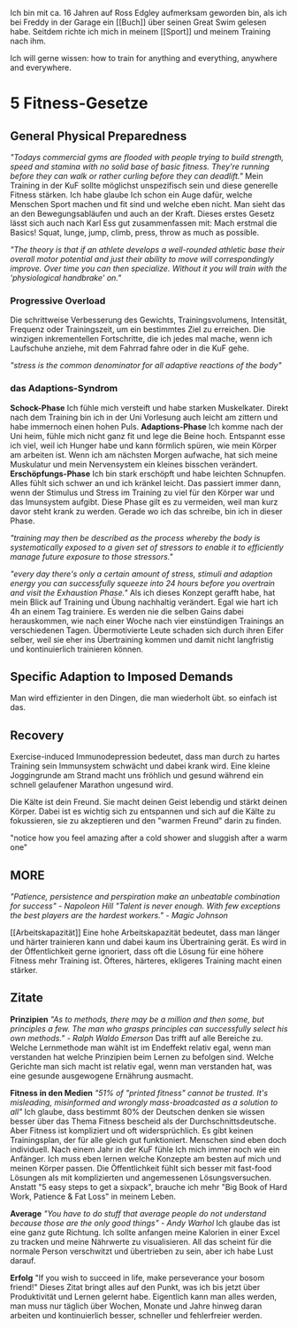 Ich bin mit ca. 16 Jahren auf Ross Edgley aufmerksam geworden bin, als ich bei Freddy in der Garage ein [[Buch]] über seinen Great Swim gelesen habe. Seitdem richte ich mich in meinem [[Sport]] und meinem Training nach ihm. 

Ich will gerne wissen: how to train for anything and everything, anywhere and everywhere.

# 5 Fitness-Gesetze
## General Physical Preparedness
*"Todays commercial gyms are flooded with people trying to build strength, speed and stamina with no solid base of basic fitness. They're running before they can walk or rather curling before they can deadlift."*
Mein Training in der KuF sollte möglichst unspezifisch sein und diese generelle Fitness stärken. Ich habe glaube Ich schon ein Auge dafür, welche Menschen Sport machen und fit sind und welche eben nicht. Man sieht das an den Bewegungsabläufen und auch an der Kraft. Dieses erstes Gesetz lässt sich auch nach Karl Ess gut zusammenfassen mit: Mach erstmal die Basics!
Squat, lunge, jump, climb, press, throw as much as possible. 

*"The theory is that if an athlete develops a well-rounded athletic base their overall motor potential and just their ability to move will correspondingly improve. Over time you can then specialize. Without it you will train with the 'physiological handbrake' on."*

### Progressive Overload
Die schrittweise Verbesserung des Gewichts, Trainingsvolumens, Intensität, Frequenz oder Trainingszeit, um ein bestimmtes Ziel zu erreichen. Die winzigen inkrementellen Fortschritte, die ich jedes mal mache, wenn ich Laufschuhe anziehe, mit dem Fahrrad fahre oder in die KuF gehe. 

*"stress is the common denominator for all adaptive reactions of the body"*

### das Adaptions-Syndrom
**Schock-Phase**
Ich fühle mich versteift und habe starken Muskelkater. Direkt nach dem Training bin ich in der Uni Vorlesung auch leicht am zittern und habe immernoch einen hohen Puls. 
**Adaptions-Phase**
Ich komme nach der Uni heim, fühle mich nicht ganz fit und lege die Beine hoch. Entspannt esse ich viel, weil ich Hunger habe und kann förmlich spüren, wie mein Körper am arbeiten ist. Wenn ich am nächsten Morgen aufwache, hat sich meine Muskulatur und mein Nervensystem ein kleines bisschen verändert. 
**Erschöpfungs-Phase**
Ich bin stark erschöpft und habe leichten Schnupfen. Alles fühlt sich schwer an und ich kränkel leicht. Das passiert immer dann, wenn der Stimulus und Stress im Training zu viel für den Körper war und das Imunsystem aufgibt. Diese Phase gilt es zu vermeiden, weil man kurz davor steht krank zu werden. Gerade wo ich das schreibe, bin ich in dieser Phase. 

*"training may then be described as the process whereby the body is systematically exposed to a given set of stressors to enable it to efficiently manage future exposure to those stressors."*

*"every day there's only a certain amount of stress, stimuli and adaption energy you can successfully squeeze into 24 hours before you overtrain and visit the Exhaustion Phase."*
Als ich dieses Konzept gerafft habe, hat mein Blick auf Training und Übung nachhaltig verändert. Egal wie hart ich 4h an einem Tag trainiere. Es werden nie die selben Gains dabei herauskommen, wie nach einer Woche nach vier einstündigen Trainings an verschiedenen Tagen. Übermotivierte Leute schaden sich durch ihren Eifer selber, weil sie eher ins Übertraining kommen und damit nicht langfristig und kontinuierlich trainieren können. 

## Specific Adaption to Imposed Demands
Man wird effizienter in den Dingen, die man wiederholt übt. so einfach ist das.
## Recovery
Exercise-induced Immunodepression bedeutet, dass man durch zu hartes Training sein Immunsystem schwächt und dabei krank wird. 
Eine kleine Joggingrunde am Strand macht uns fröhlich und gesund während ein schnell gelaufener Marathon ungesund wird. 

Die Kälte ist dein Freund. Sie macht deinen Geist lebendig und stärkt deinen Körper.
Dabei ist es wichtig sich zu entspannen und sich auf die Kälte zu fokussieren, sie zu akzeptieren und den "warmen Freund" darin zu finden.

"notice how you feel amazing after a cold shower and sluggish after a warm one"

## MORE
*"Patience, persistence and perspiration make an unbeatable combination for success" - Napoleon Hill*
*"Talent is never enough. With few exceptions the best players are the hardest workers." - Magic Johnson*


[[Arbeitskapazität]]
Eine hohe Arbeitskapazität bedeutet, dass man länger und härter trainieren kann und dabei kaum ins Übertraining gerät. Es wird in der Öffentlichkeit gerne ignoriert, dass oft die Lösung für eine höhere Fitness mehr Training ist. Öfteres, härteres, ekligeres Training macht einen stärker. 

















## Zitate
**Prinzipien**
*"As to methods, there may be a million and then some, but principles a few. The man who grasps principles can successfully select his own methods." - Ralph Waldo Emerson*
Das trifft auf alle Bereiche zu. Welche Lernmethode man wählt ist im Endeffekt relativ egal, wenn man verstanden hat welche Prinzipien beim Lernen zu befolgen sind. Welche Gerichte man sich macht ist relativ egal, wenn man verstanden hat, was eine gesunde ausgewogene Ernährung ausmacht. 

**Fitness in den Medien**
*"51% of "printed fitness" cannot be trusted. It's misleading, misinformed and wrongly mass-broadcasted as a solution to all"*
Ich glaube, dass bestimmt 80% der Deutschen denken sie wissen besser über das Thema Fitness bescheid als der Durchschnittsdeutsche. Aber Fitness ist kompliziert und oft widersprüchlich. Es gibt keinen Trainingsplan, der für alle gleich gut funktioniert. Menschen sind eben doch individuell. Nach einem Jahr in der KuF fühle Ich mich immer noch wie ein Anfänger. Ich muss eben lernen welche Konzepte am besten auf mich und meinen Körper passen.
Die Öffentlichkeit fühlt sich besser mit fast-food Lösungen als mit komplizierten und angemessenen Lösungsversuchen. Anstatt "5 easy steps to get a sixpack", brauche ich mehr "Big Book of Hard Work, Patience & Fat Loss" in meinem Leben. 

**Average**
*"You have to do stuff that average people do not understand because those are the only good things" - Andy Warhol*
Ich glaube das ist eine ganz gute Richtung. Ich sollte anfangen meine Kalorien in einer Excel zu tracken und meine Nährwerte zu visualisieren. All das scheint für die normale Person verschwitzt und übertrieben zu sein, aber ich habe Lust darauf. 

**Erfolg**
"If you wish to succeed in life, make perseverance your bosom friend!"
Dieses Zitat bringt alles auf den Punkt, was ich bis jetzt über Produktivität und Lernen gelernt habe. Eigentlich kann man alles werden, man muss nur täglich über Wochen, Monate und Jahre hinweg daran arbeiten und kontinuierlich besser, schneller und fehlerfreier werden. 









